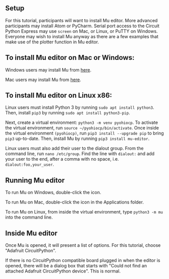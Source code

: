 ## Setup
For this tutorial, participants will want to install Mu editor. More advanced participants may
install Atom or PyCharm. Serial port access to the Circuit Python Express may use `screen` on
Mac, or Linux, or PuTTY on Windows. Everyone may wish to install Mu anyway as there are a few
examples that make use of the plotter function in Mu editor.

## To install Mu editor on Mac or Windows:
Windows users may install Mu from [here](https://codewith.mu/en/download).

Mac users may install Mu from [here](https://codewith.mu/en/download).

## To install Mu editor on Linux x86:
Linux users must install Python 3 by running `sudo apt install python3`. Then, install
`pip3` by running `sudo apt install python3-pip`.

Next, create a virtual environment: `python3 -m venv pyohiocp`. To activate the virtual
environment, run `source ~/pyohiocp/bin/activate`. Once inside the virtual environment
`(pyohiocp)`, run `pip3 install --upgrade pip` to bring `pip3` up-to-date. Then, install Mu by
running `pip3 install mu-editor`.

Linux users must also add their user to the dialout group. From the command line, run
`nano /etc/group`. Find the line with `dialout:` and add your user to the end, after a comma
with no space, i.e. `dialout:foo,your_user`.

## Running Mu editor
To run Mu on Windows, double-click the icon.

To run Mu on Mac, double-click the icon in the Applications folder.

To run Mu on Linux, from inside the virtual environment, type `python3 -m mu` into the
command line.

## Inside Mu editor
Once Mu is opened, it will present a list of options. For this tutorial, choose "Adafruit
CircuitPython".

If there is no CircuitPython compatible board plugged in when the editor is opened, there will
be a dialog box that starts with "Could not find an attached Adafruit CircuitPython device".
This is normal.
